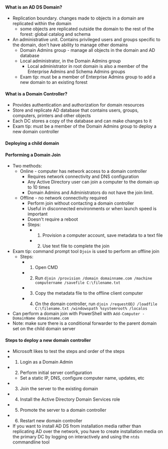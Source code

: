#### What is an AD DS Domain?
- Replication boundary. changes made to objects in a domain are replicated within the domain
	- some objects are replicated outside the domain to the rest of the forest: global catalog and schema
- An administrative unit. Contains privileged users and groups specific to the domain, don't have ability to manage other domains
	- Domain Admins group - manage all objects in the domain and AD database
	- Local administrator, in the Domain Admins group
		- Local administrator in root domain is also a member of the Enterprise Admins and Schema Admins groups
	- Exam tip: must be a member of Enterprise Admins group to add a new domain to an existing forest

#### What is a Domain Controller?
- Provides authentication and authorization for domain resources
- Store and replicate AD database that contains users, groups, computers, printers and other objects
- Each DC stores a copy of the database and can make changes to it
- Exam tip: must be a member of the Domain Admins group to deploy a new domain controller

#### Deploying a child domain

#### Performing a Domain Join
- Two methods:
	- Online - computer has network access to a domain controller
		- Requires network connectivity and DNS configuration
		- Any Active Directory user can join a computer to the domain up to 10 times
		- Domain Admins and Administrators do not have the join limit.
	- Offline - no network connectivity required
		- Perform join without contacting a domain controller
		- Useful in disconnected environments or when launch speed is important
		- Doesn't require a reboot
		- Steps:
			- 1. Provision a computer account, save metadata to a text file
			- 2. Use text file to complete the join
- Exam tip: command prompt tool `Djoin` is used to perform an offline join
	- Steps:
		- 1. Open CMD
		- 2. Run `djoin /provision /domain domainname.com /machine computername /savefile C:\filename.txt `
		- 3. Copy the metadata file to the offline client computer
		- 4. On the domain controller, run `djoin /requestODJ /loadfile C:\filename.txt /windowspath %systemroot% /localos`
- Can perform a domain join with PowerShell with `Add-Computer -DomainName domainname.com`
- Note: make sure there is a conditional forwarder to the parent domain set on the child domain server

#### Steps to deploy a new domain controller
- Microsoft likes to test the steps and order of the steps
- 1. Login as a Domain Admin
- 2. Perform initial server configuration
	- Set a static IP, DNS, configure computer name, updates, etc
- 3. Join the server to the existing domain
- 4. Install the Active Directory Domain Services role
- 5. Promote the server to a domain controller
- 6. Restart new domain controller
- If you want to install AD DS from installation media rather than replicating AD over the network, you have to create installation media on the primary DC by logging on interactively and using the `ntds` commandline tool
